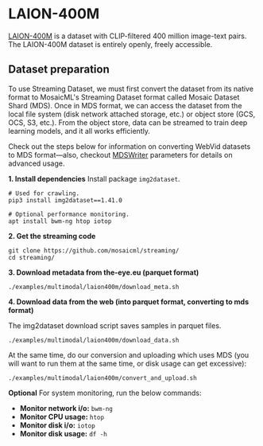 # LAION-400M
[LAION-400M](https://laion.ai/blog/laion-400-open-dataset/) is a dataset with CLIP-filtered 400 million image-text pairs. The LAION-400M dataset is entirely openly, freely accessible.
## Dataset preparation

To use Streaming Dataset, we must first convert the dataset from its native format to MosaicML's Streaming Dataset format called Mosaic Dataset Shard (MDS). Once in MDS format, we can access the dataset from the local file system (disk network attached storage, etc.) or object store (GCS, OCS, S3, etc.). From the object store, data can be streamed to train deep learning models, and it all works efficiently.

Check out the steps below for information on converting WebVid datasets to MDS format—also, checkout [MDSWriter](https://streaming.docs.mosaicml.com/en/latest/api_reference/generated/streaming.MDSWriter.html) parameters for details on advanced usage.

**1. Install dependencies**
Install package `img2dataset`.
<!--pytest.mark.skip-->
```
# Used for crawling.
pip3 install img2dataset==1.41.0

# Optional performance monitoring.
apt install bwm-ng htop iotop
```

**2. Get the streaming code**
<!--pytest.mark.skip-->
```
git clone https://github.com/mosaicml/streaming/
cd streaming/
```

**3. Download metadata from the-eye.eu (parquet format)**
<!--pytest.mark.skip-->
```
./examples/multimodal/laion400m/download_meta.sh
```

**4. Download data from the web (into parquet format, converting to mds format)**

The img2dataset download script saves samples in parquet files.
<!--pytest.mark.skip-->
```
./examples/multimodal/laion400m/download_data.sh
```

At the same time, do our conversion and uploading which uses MDS (you will want to run them at the same time, or disk usage can get excessive):
<!--pytest.mark.skip-->
```
./examples/multimodal/laion400m/convert_and_upload.sh
```

**Optional**
For system monitoring, run the below commands:

- **Monitor network i/o:** `bwm-ng`
- **Monitor CPU usage:** `htop`
- **Monitor disk i/o:** `iotop`
- **Monitor disk usage:** `df -h`
